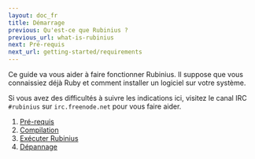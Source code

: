 ```yaml
---
layout: doc_fr
title: Démarrage
previous: Qu'est-ce que Rubinius ?
previous_url: what-is-rubinius
next: Pré-requis
next_url: getting-started/requirements
---
```


Ce guide va vous aider à faire fonctionner Rubinius. Il suppose que vous
connaissiez déjà Ruby et comment installer un logiciel sur votre système.

Si vous avez des difficultés à suivre les indications ici, visitez le
canal IRC `#rubinius` sur `irc.freenode.net` pour vous faire aider.

1. [Pré-requis](/doc/fr/getting-started/requirements/)
1. [Compilation](/doc/fr/getting-started/building/)
1. [Exécuter Rubinius](/doc/fr/getting-started/running-rubinius/)
1. [Dépannage](/doc/fr/getting-started/troubleshooting/)

